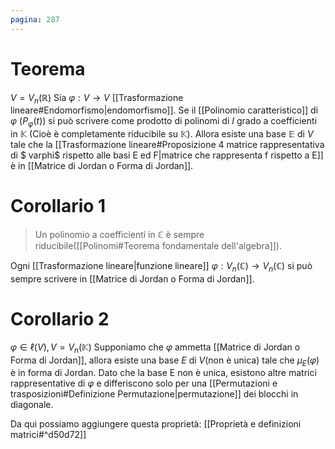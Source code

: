 ```yaml
---
pagina: 287
---
```

# Teorema
$V=V_n(\mathbb{R})$
Sia $\varphi:V\to V$ [[Trasformazione lineare#Endomorfismo|endomorfismo]].
Se il [[Polinomio caratteristico]] di $\varphi$ ($P_{\varphi}(t)$) si può scrivere come prodotto di polinomi di $I$ grado a coefficienti in $\mathbb{K}$ (Cioè è completamente riducibile su $\mathbb{K}$).
Allora esiste una base $\mathbb{E}$ di $V$ tale che la [[Trasformazione lineare#Proposizione 4 matrice rappresentativa di $ varphi$ rispetto alle basi E ed F|matrice che rappresenta f rispetto a E]] è in [[Matrice di Jordan o Forma di Jordan]].

# Corollario 1
> Un polinomio a coefficienti in $\mathbb{C}$ è sempre riducibile([[Polinomi#Teorema fondamentale dell'algebra]]).

Ogni [[Trasformazione lineare|funzione lineare]] $\varphi:V_{n}(\mathbb{C})\to V_{n}(\mathbb{C})$ si può sempre scrivere in [[Matrice di Jordan o Forma di Jordan]].

# Corollario 2
$\varphi\in \ell(V), V=V_{n}(\mathbb{K})$
Supponiamo che $\varphi$ ammetta [[Matrice di Jordan o Forma di Jordan]], allora esiste una base $E$ di $V$(non è unica) tale che $\mu_{E}(\varphi)$ è in forma di Jordan.
Dato che la base E non è unica, esistono altre matrici rappresentative di $\varphi$ e differiscono solo per una [[Permutazioni e trasposizioni#Definizione Permutazione|permutazione]] dei blocchi in diagonale.

Da qui possiamo aggiungere questa proprietà:  [[Proprietà e definizioni matrici#^d50d72]]
